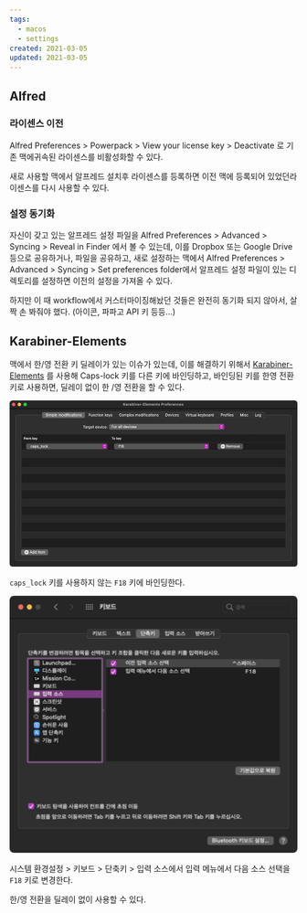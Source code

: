 ```yaml
---
tags:
  - macos
  - settings
created: 2021-03-05
updated: 2021-03-05
---
```


## Alfred

### 라이센스 이전

Alfred Preferences > Powerpack > View your license key > Deactivate 로 기존 맥에귀속된 라이센스를 비활성화할 수 있다.

새로 사용할 맥에서 알프레드 설치후 라이센스를 등록하면 이전 맥에 등록되어 있었던라이센스를 다시 사용할 수 있다.

### 설정 동기화

자신이 갖고 있는 알프레드 설정 파일을 Alfred Preferences > Advanced > Syncing > Reveal in Finder 에서 볼 수 있는데, 이를 Dropbox 또는 Google Drive 등으로 공유하거나, 파일을 공유하고, 새로 설정하는 맥에서 Alfred Preferences > Advanced > Syncing > Set preferences folder에서 알프레드 설정 파일이 있는 디렉토리를 설정하면 이전의 설정을 가져올 수 있다.

하지만 이 때 workflow에서 커스터마이징해놨던 것들은 완전히 동기화 되지 않아서, 살짝 손 봐줘야 했다. (아이콘, 파파고 API 키 등등...)

## Karabiner-Elements

맥에서 한/영 전환 키 딜레이가 있는 이슈가 있는데, 이를 해결하기 위해서 [Karabiner-Elements](https://karabiner-elements.pqrs.org/) 를 사용해 Caps-lock 키를 다른 키에 바인딩하고, 바인딩된 키를 한영 전환 키로 사용하면, 딜레이 없이 한 /영 전환을 할 수 있다.

![mac-utility-config-image-0](./images/mac-utility-config-image-0.png)

`caps_lock` 키를 사용하지 않는 `F18` 키에 바인딩한다.

![mac-utility-config-image-1](./images/mac-utility-config-image-1.png)

시스템 환경설정 > 키보드 > 단축키 > 입력 소스에서 입력 메뉴에서 다음 소스 선택을 `F18` 키로 변경한다.

한/영 전환을 딜레이 없이 사용할 수 있다.
